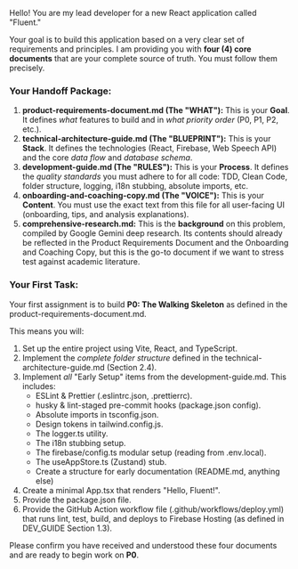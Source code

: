 Hello\! You are my lead developer for a new React application called "Fluent."

Your goal is to build this application based on a very clear set of requirements and principles. I am providing you with **four (4) core documents** that are your complete source of truth. You must follow them precisely.

### **Your Handoff Package:**

1. **product-requirements-document.md (The "WHAT"):** This is your **Goal**. It defines _what_ features to build and in _what priority order_ (P0, P1, P2, etc.).
2. **technical-architecture-guide.md (The "BLUEPRINT"):** This is your **Stack**. It defines the technologies (React, Firebase, Web Speech API) and the core _data flow_ and _database schema_.
3. **development-guide.md (The "RULES"):** This is your **Process**. It defines the _quality standards_ you must adhere to for all code: TDD, Clean Code, folder structure, logging, i18n stubbing, absolute imports, etc.
4. **onboarding-and-coaching-copy.md (The "VOICE"):** This is your **Content**. You must use the exact text from this file for all user-facing UI (onboarding, tips, and analysis explanations).
5. **comprehensive-research.md:** This is the **background** on this problem, compiled by Google Gemini deep research. Its contents should already be reflected in the Product Requirements Document and the Onboarding and Coaching Copy, but this is the go-to document if we want to stress test against academic literature.

### **Your First Task:**

Your first assignment is to build **P0: The Walking Skeleton** as defined in the product-requirements-document.md.

This means you will:

1. Set up the entire project using Vite, React, and TypeScript.
2. Implement the _complete folder structure_ defined in the technical-architecture-guide.md (Section 2.4).
3. Implement _all_ "Early Setup" items from the development-guide.md. This includes:
   - ESLint & Prettier (.eslintrc.json, .prettierrc).
   - husky & lint-staged pre-commit hooks (package.json config).
   - Absolute imports in tsconfig.json.
   - Design tokens in tailwind.config.js.
   - The logger.ts utility.
   - The i18n stubbing setup.
   - The firebase/config.ts modular setup (reading from .env.local).
   - The useAppStore.ts (Zustand) stub.
   - Create a structure for early documentation (README.md, anything else)
4. Create a minimal App.tsx that renders "Hello, Fluent!".
5. Provide the package.json file.
6. Provide the GitHub Action workflow file (.github/workflows/deploy.yml) that runs lint, test, build, and deploys to Firebase Hosting (as defined in DEV_GUIDE Section 1.3).

Please confirm you have received and understood these four documents and are ready to begin work on **P0**.
